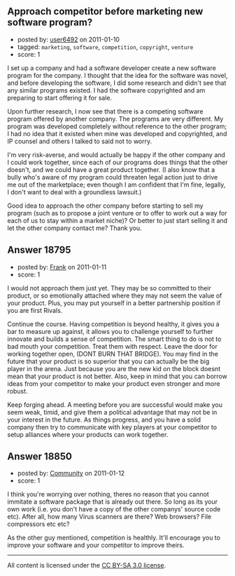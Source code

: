 ## Approach competitor before marketing new software program?

- posted by: [user6492](https://stackexchange.com/users/-1/6492-user6492) on 2011-01-10
- tagged: `marketing`, `software`, `competition`, `copyright`, `venture`
- score: 1

I set up a company and had a software developer create a new software program for the company.  I thought that the idea for the software was novel, and before developing the software, I did some research and didn't see that any similar programs existed.  I had the software copyrighted and am preparing to start offering it for sale.

Upon further research, I now see that there is a competing software program offered by another company.  The programs are very different.  My program was developed completely without reference to the other program; I had no idea that it existed when mine was developed and copyrighted, and IP counsel and others I talked to said not to worry.

I'm very risk-averse, and would actually be happy if the other company and I could work together, since each of our programs does things that the other doesn't, and we could have a great product together.  (I also know that a bully who's aware of my program could threaten legal action just to drive me out of the marketplace; even though I am confident that I'm fine, legally, I don't want to deal with a groundless lawsuit.)

Good idea to approach the other company before starting to sell my program (such as to propose a joint venture or to offer to work out a way for each of us to stay within a market niche)?  Or better to just start selling it and let the other company contact me?   Thank you.


## Answer 18795

- posted by: [Frank](https://stackexchange.com/users/-1/4858-frank) on 2011-01-11
- score: 1

I would not approach them just yet.  They may be so committed to their product, or so emotionally attached where they may not seem the value of your product.  Plus, you may put yourself in a better partnership position if you are first Rivals. 

Continue the course.  Having competition is beyond healthy, it gives you a bar to measure up against, it allows you to challenge yourself to further innovate and builds a sense of competition.  The smart thing to do is not to bad mouth your competition.  Treat them with respect.  Leave the door for working together open, (DONT BURN THAT BRIDGE).  You may find in the future that your product is so superior that you can actually be the big player in the arena.  Just because you are the new kid on the block doesnt mean that your product is not better.  Also, keep in mind that you can borrow ideas from your competitor to make your product even stronger and more robust.

Keep forging ahead.  A meeting before you are successful would make you seem weak, timid, and give them a political advantage that may not be in your interest in the future.  As things progress, and you have a solid company then try to communicate with key players at your competitor to setup alliances where your products can work together.  


## Answer 18850

- posted by: [Community](https://stackexchange.com/users/-1/-1-community) on 2011-01-12
- score: 1

I think you're worrying over nothing, theres no reason that you cannot immitate a software package that is already out there.  So long as its your own work (i.e. you don't have a copy of the other companys' source code etc).  After all, how many Virus scanners are there? Web browsers? File compressors etc etc?

As the other guy mentioned, competition is healthly.  It'll encourage you to improve your software and your competitor to improve theirs.



---

All content is licensed under the [CC BY-SA 3.0 license](https://creativecommons.org/licenses/by-sa/3.0/).
